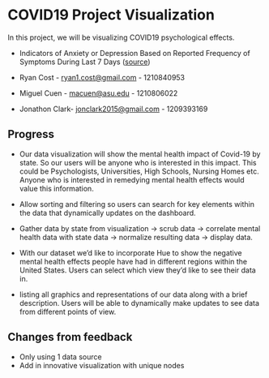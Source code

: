 # COVID19 Project Visualization

In this project, we will be visualizing COVID19 psychological effects.

* Indicators of Anxiety or Depression Based on Reported Frequency of Symptoms During Last 7 Days ([source](https://data.cdc.gov/NCHS/Indicators-of-Anxiety-or-Depression-Based-on-Repor/8pt5-q6wp))

* Ryan Cost - ryan1.cost@gmail.com - 1210840953
* Miguel Cuen - macuen@asu.edu - 1210806022
* Jonathon Clark- jonclark2015@gmail.com - 1209393169

## Progress

* Our data visualization will show the mental health impact of Covid-19 by state. So our users will be anyone who is interested in this impact. This could be Psychologists, Universities, High Schools, Nursing Homes etc. Anyone who is interested in remedying mental health effects would value this information.

* Allow sorting and filtering so users can search for key elements within the data that dynamically updates on the dashboard.
* Gather data by state from visualization -> scrub data -> correlate mental health data with state data -> normalize resulting data -> display data.
* With our dataset we’d like to incorporate Hue to show the negative mental health effects people have had in different regions within the United States. Users can select which view they’d like to see their data in.
* listing all graphics and representations of our data along with a brief description. Users will be able to dynamically make updates to see data from different points of view.

## Changes from feedback

* Only using 1 data source
* Add in innovative visualization with unique nodes
